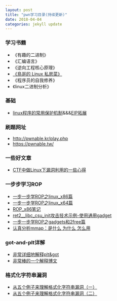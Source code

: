 ```yaml
---
layout: post
title: "pwn学习目录(持续更新)"
date: 2018-04-04 
categories: jekyll update
---
```

### 学习书籍
+ 《有趣的二进制》
+ 《汇编语言》
+ 《逆向工程核心原理》
+ [《鳥哥的 Linux 私房菜》](http://linux.vbird.org/linux_basic/)
+ 《程序员的自我修养》
+ 《linux二进制分析》
### 基础
+ [linux程序的常用保护机制](https://introspelliam.github.io/2017/09/30/linux%E7%A8%8B%E5%BA%8F%E7%9A%84%E5%B8%B8%E7%94%A8%E4%BF%9D%E6%8A%A4%E6%9C%BA%E5%88%B6/)&&&[EIP拓展](https://hardenedlinux.github.io/system-security/2016/07/01/PIC_PIE_and_ASLR_analysis.html)

### 刷题网址
+ http://pwnable.kr/play.php
+ https://pwnable.tw/

### 一些好文章
+ [CTF中做Linux下漏洞利用的一些心得](http://www.cnblogs.com/Ox9A82/p/5559167.html)


### 一步步学习ROP
+ [一步一步学ROP之linux_x86篇](http://wooyun.jozxing.cc/static/drops/tips-6597.html)
+ [一步一步学ROP之linux_x64篇](http://wooyun.jozxing.cc/static/drops/papers-7551.html)
+ [ROP_x86笔记](https://zoepla.github.io/2018/04/%E4%B8%80%E6%AD%A5%E6%AD%A5%E5%AD%A6ROP-x86/)
+ [ret2__libc_csu_init攻击技术示例-使用通用gadget](https://vancir.com/2017/08/04/ret2__libc_csu_init%E6%94%BB%E5%87%BB%E6%8A%80%E6%9C%AF%E7%A4%BA%E4%BE%8B-%E4%BD%BF%E7%94%A8%E9%80%9A%E7%94%A8gadget/)
+ [一步一步学ROP之gadgets和2free篇](http://wooyun.jozxing.cc/static/drops/binary-10638.html)
+ [认真分析mmap：是什么 为什么 怎么用](https://www.cnblogs.com/huxiao-tee/p/4660352.html)


### got-and-plt详解
+ [非常详细地解释plt&got](https://zoepla.github.io/2018/04/%E9%9D%9E%E5%B8%B8%E8%AF%A6%E7%BB%86%E8%A7%A3%E9%87%8Aplt&got/)
+ [非常棒的一个解释博文](http://rickgray.me/use-gdb-to-study-got-and-plt)

### 格式化字符串漏洞
+ [从五个例子来理解格式化字符串漏洞（一）](https://zoepla.github.io/2018/04/%E4%BB%8E%E4%BA%94%E4%B8%AA%E4%BE%8B%E5%AD%90%E6%9D%A5%E7%90%86%E8%A7%A3%E6%A0%BC%E5%BC%8F%E5%8C%96%E5%AD%97%E7%AC%A6%E4%B8%B2%E6%BC%8F%E6%B4%9E-%E4%B8%80/)
+ [从五个例子来理解格式化字符串漏洞（二）](https://zoepla.github.io/2018/04/%E4%BB%8E%E4%BA%94%E4%B8%AA%E4%BE%8B%E5%AD%90%E6%9D%A5%E7%90%86%E8%A7%A3%E6%A0%BC%E5%BC%8F%E5%8C%96%E5%AD%97%E7%AC%A6%E4%B8%B2%E6%BC%8F%E6%B4%9E-%E4%BA%8C/)